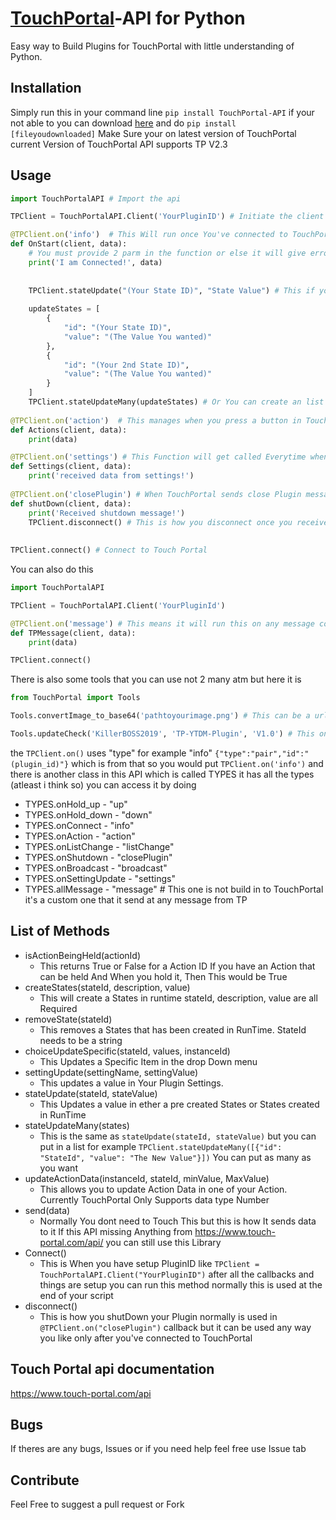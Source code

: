 # [TouchPortal](https://touch-portal.com)-API for Python
Easy way to Build Plugins for TouchPortal with little understanding of Python.

## Installation
Simply run this in your command line `pip install TouchPortal-API` if your not able to you can download [here](https://pypi.org/project/TouchPortal-API/#files) and do `pip install [fileyoudownloaded]`
Make Sure your on latest version of TouchPortal current Version of TouchPortal API supports TP V2.3

## Usage
```python
import TouchPortalAPI # Import the api

TPClient = TouchPortalAPI.Client('YourPluginID') # Initiate the client (replace YourPluginID with your ID)

@TPClient.on('info')  # This Will run once You've connected to TouchPortal
def OnStart(client, data):
    # You must provide 2 parm in the function or else it will give error 
    print('I am Connected!', data)
    
    
    TPClient.stateUpdate("(Your State ID)", "State Value") # This if you want to update a dymic states in TouchPortal
    
    updateStates = [
        {
            "id": "(Your State ID)",
            "value": "(The Value You wanted)"
        },
        {
            "id": "(Your 2nd State ID)",
            "value": "(The Value You wanted)"
        }
    ]
    TPClient.stateUpdateMany(updateStates) # Or You can create an list with however many state you want and use this function to send them all
    
@TPClient.on('action')  # This manages when you press a button in TouchPortal it will send here in json format
def Actions(client, data):
    print(data)

@TPClient.on('settings') # This Function will get called Everytime when someone changes something in your plugin settings
def Settings(client, data):
    print('received data from settings!')
    
@TPClient.on('closePlugin') # When TouchPortal sends close Plugin message it will run this function
def shutDown(client, data):
    print('Received shutdown message!')
    TPClient.disconnect() # This is how you disconnect once you received the closePlugin message
    
    
TPClient.connect() # Connect to Touch Portal

```


You can also do this
```python
import TouchPortalAPI

TPClient = TouchPortalAPI.Client('YourPluginId')

@TPClient.on('message') # This means it will run this on any message come from socket so you dont need to do multiple.
def TPMessage(client, data):
    print(data)

TPClient.connect()
```

There is also some tools that you can use not 2 many atm but here it is
```python
from TouchPortal import Tools

Tools.convertImage_to_base64('pathtoyourimage.png') # This can be a url or a image that is stored on your pc if is url just need to pass in the Url

Tools.updateCheck('KillerBOSS2019', 'TP-YTDM-Plugin', 'V1.0') # This only works with github the first parm is your github account and 2nd parm is your plugin #repository and the 3rd one is the current version that your going to upload it. If there is a update it will return the json data of your repository and If theres #No # updates it will return you False
```

the `TPClient.on()` uses "type" for example "info" `{"type":"pair","id":"(plugin_id)"}` which is from that so you would put `TPClient.on('info')`
and there is another class in this API which is called TYPES it has all the types (atleast i think so) you can access it by doing
- TYPES.onHold_up  - "up"
- TYPES.onHold_down  - "down"
- TYPES.onConnect  - "info"
- TYPES.onAction  - "action"
- TYPES.onListChange  - "listChange"
- TYPES.onShutdown  - "closePlugin"
- TYPES.onBroadcast  - "broadcast"
- TYPES.onSettingUpdate  - "settings"
- TYPES.allMessage  - "message" # This one is not build in to TouchPortal it's a custom one that it send at any message from TP

## List of Methods
- isActionBeingHeld(actionId)
  - This returns True or False for a Action ID If you have an Action that can be held And When you hold it, Then This would be True
- createStates(stateId, description, value)
  - This will create a States in runtime stateId, description, value are all Required
- removeState(stateId)
  - This removes a States that has been created in RunTime. StateId needs to be a string
- choiceUpdateSpecific(stateId, values, instanceId)
  - This Updates a Specific Item in the drop Down menu
- settingUpdate(settingName, settingValue)
  - This updates a value in Your Plugin Settings.
- stateUpdate(stateId, stateValue)
  - This Updates a value in ether a pre created States or States created in RunTime
- stateUpdateMany(states)
  - This is the same as `stateUpdate(stateId, stateValue)` but you can put in a list for example `TPClient.stateUpdateMany([{"id": "StateId", "value": "The New Value"}])` You can put as many as you want
- updateActionData(instanceId, stateId, minValue, MaxValue)
  - This allows you to update Action Data in one of your Action. Currently TouchPortal Only Supports data type Number
- send(data)
  - Normally You dont need to Touch This but this is how It sends data to it If this API missing Anything from https://www.touch-portal.com/api/ you can still use this Library
- Connect()
  - This is When you have setup PluginID like `TPClient = TouchPortalAPI.Client("YourPluginID")` after all the callbacks and things are setup you can run this method normally this is used at the end of your script
- disconnect()
  - This is how you shutDown your Plugin normally is used in `@TPClient.on("closePlugin")` callback but it can be used any way you like only after you've connected to TouchPortal

## Touch Portal api documentation
https://www.touch-portal.com/api

## Bugs
If theres are any bugs, Issues or if you need help feel free use Issue tab

## Contribute
Feel Free to suggest a pull request or Fork

